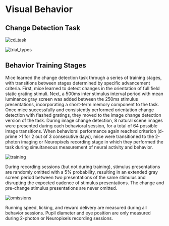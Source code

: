 # Visual Behavior 



## Change Detection Task

![cd_task](/images/change_detection_task.png)


![trial_types](/images/Trial_diagram.png)



## Behavior Training Stages

Mice learned the change detection task through a series of training stages, with transitions between stages determined by specific advancement criteria. First, mice learned to detect changes in the orientation of full field static grating stimuli. Next, a 500ms inter stimulus interval period with mean luminance gray screen was added between the 250ms stimulus presentations, incorporating a short-term memory component to the task. Once mice successfully and consistently performed orientation change detection with flashed gratings, they moved to the image change detection version of the task. During image change detection, 8 natural scene images were presented during each behavioral session, for a total of 64 possible image transitions. When behavioral performance again reached criterion (d-prime >1 for 2 out of 3 consecutive days), mice were transitioned to the 2-photon imaging or Neuropixels recording stage in which they performed the task during simultaneous measurement of neural activity and behavior.

![training](/images/automated_training.png)

During recording sessions (but not during training), stimulus presentations are randomly omitted with a 5% probability, resulting in an extended gray screen period between two presentations of the same stimulus and disrupting the expected cadence of stimulus presentations. The change and pre-change stimulus presentations are never omitted. 

![omissions](/images/omissions.png)

Running speed, licking, and reward delivery are measured during all behavior sessions. Pupil diameter and eye position are only measured during 2-photon or Neuropixels recording sessions.



